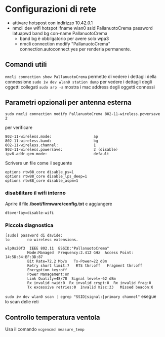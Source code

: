 # Configurazioni di rete

- attivare hotspost con indirizzo 10.42.0.1
- nmcli dev wifi hotspot ifname wlan0 ssid PallanuotoCrema password latuapwd band bg con-name PallanuotoCrema
  - band bg è obbligatorio per avere solo wpa3
  - nmcli connection modify "PallanuotoCrema" connection.autoconnect yes per renderla permanente.

## Comandi utili

`nmcli connection show PallanuotoCrema` permette di vedere i dettagli della connessione
`sudo iw dev wlan0 station dump` per vedere i dettagli degli oggetti collegati
`sudo arp -a` mostra i mac address degli oggetti connessi

## Parametri opzionali per antenna esterna

`sudo nmcli connection modify PallanuotoCrema 802-11-wireless.powersave 2`

per verificare

```nmcli connection show PallanuotoCrema | egrep "mode|band|channel|powersave"
802-11-wireless.mode:                   ap
802-11-wireless.band:                   bg
802-11-wireless.channel:                1
802-11-wireless.powersave:              2 (disable)
ipv6.addr-gen-mode:                     default
```

Scrivere un file come il seguente

```cat /etc/modprobe.d/rtw88.conf
options rtw88_core disable_ps=1
options rtw88_core disable_lps_deep=1
options rtw88_core disable_aspm=1
```

### disabilitare il wifi interno

Aprire il file **/boot/firmware/config.txt** e aggiungere

```[all]
dtoverlay=disable-wifi
```

### Piccola diagnostica

```sudo iwconfig 
[sudo] password di davide: 
lo        no wireless extensions.

wlp0s20f3  IEEE 802.11  ESSID:"PallanuotoCrema"  
          Mode:Managed  Frequency:2.412 GHz  Access Point: 14:5D:34:BF:3D:87   
          Bit Rate=72.2 Mb/s   Tx-Power=22 dBm   
          Retry short limit:7   RTS thr:off   Fragment thr:off
          Encryption key:off
          Power Management:on
          Link Quality=48/70  Signal level=-62 dBm  
          Rx invalid nwid:0  Rx invalid crypt:0  Rx invalid frag:0
          Tx excessive retries:0  Invalid misc:33   Missed beacon:0
```

`sudo iw dev wlan0 scan | egrep "SSID|signal:|primary channel"` esegue lo scan delle reti

## Controllo temperatura ventola

Usa il comando `vcgencmd measure_temp`
